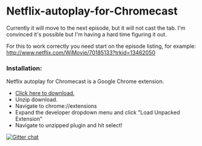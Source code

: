 Netflix-autoplay-for-Chromecast
===============================

Currently it will move to the next episode, but it will not cast the tab. I'm convinced it's possible but I'm having a hard time figuring it out.

For this to work correctly you need start on the episode listing, for example: http://www.netflix.com/WiMovie/70185133?trkid=13462050

### Installation:

Netflix autoplay for Chromecast is a Google Chrome extension. 

- [Click here to download.](https://github.com/octalmage/Netflix-autoplay-for-Chromecast/zipball/master/)  
- Unzip download.
- Navigate to chrome://extensions
- Expand the developer dropdown menu and click "Load Unpacked Extension"
- Navigate to unzipped plugin and hit select!


[![Gitter chat](https://badges.gitter.im/octalmage/Netflix-autoplay-for-Chromecast.png)](https://gitter.im/octalmage/Netflix-autoplay-for-Chromecast)
